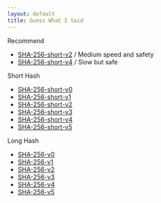 ```yaml
---
layout: default
title: Guess What I Said
---
```


Recommend

+ [SHA-256-short-v2](sha-256-short-v2.html) / Medium speed and safety
+ [SHA-256-short-v4](sha-256-short-v4.html) / Slow but safe

Short Hash

+ [SHA-256-short-v0](sha-256-short-v0.html)
+ [SHA-256-short-v1](sha-256-short-v1.html)
+ [SHA-256-short-v2](sha-256-short-v2.html)
+ [SHA-256-short-v3](sha-256-short-v3.html)
+ [SHA-256-short-v4](sha-256-short-v4.html)
+ [SHA-256-short-v5](sha-256-short-v5.html)

Long Hash

+ [SHA-256-v0](sha-256-v0.html)
+ [SHA-256-v1](sha-256-v1.html)
+ [SHA-256-v2](sha-256-v2.html)
+ [SHA-256-v3](sha-256-v3.html)
+ [SHA-256-v4](sha-256-v4.html)
+ [SHA-256-v5](sha-256-v5.html)
